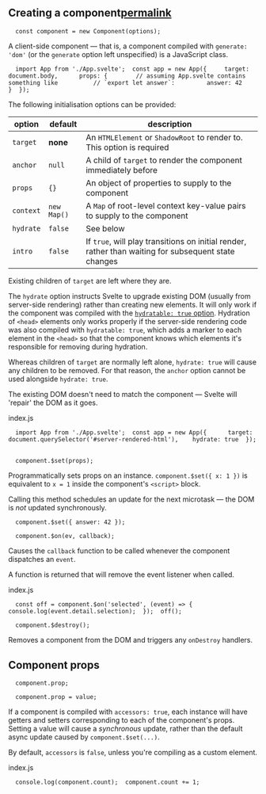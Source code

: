 ## Creating a component[permalink](https://svelte.dev/docs/client-side-component-api#creating-a-component)

`   const component = new Component(options);   `

A client-side component — that is, a component compiled with `generate: 'dom'` (or the `generate` option left unspecified) is a JavaScript class.

``   import App from './App.svelte';  const app = new App({  	target: document.body,  	props: {  		// assuming App.svelte contains something like  		// `export let answer`:  		answer: 42  	}  });   ``

The following initialisation options can be provided:

|option|default|description|
|---|---|---|
|`target`|**none**|An `HTMLElement` or `ShadowRoot` to render to. This option is required|
|`anchor`|`null`|A child of `target` to render the component immediately before|
|`props`|`{}`|An object of properties to supply to the component|
|`context`|`new Map()`|A `Map` of root-level context key-value pairs to supply to the component|
|`hydrate`|`false`|See below|
|`intro`|`false`|If `true`, will play transitions on initial render, rather than waiting for subsequent state changes|

Existing children of `target` are left where they are.

The `hydrate` option instructs Svelte to upgrade existing DOM (usually from server-side rendering) rather than creating new elements. It will only work if the component was compiled with the [`hydratable: true` option](https://svelte.dev/docs/svelte-compiler#compile). Hydration of `<head>` elements only works properly if the server-side rendering code was also compiled with `hydratable: true`, which adds a marker to each element in the `<head>` so that the component knows which elements it's responsible for removing during hydration.

Whereas children of `target` are normally left alone, `hydrate: true` will cause any children to be removed. For that reason, the `anchor` option cannot be used alongside `hydrate: true`.

The existing DOM doesn't need to match the component — Svelte will 'repair' the DOM as it goes.

index.js

`   import App from './App.svelte';  const app = new App({  	target: document.querySelector('#server-rendered-html'),  	hydrate: true  });   `

## 
`   component.$set(props);   `

Programmatically sets props on an instance. `component.$set({ x: 1 })` is equivalent to `x = 1` inside the component's `<script>` block.

Calling this method schedules an update for the next microtask — the DOM is _not_ updated synchronously.

`   component.$set({ answer: 42 });   `

`   component.$on(ev, callback);   `

Causes the `callback` function to be called whenever the component dispatches an `event`.

A function is returned that will remove the event listener when called.

index.js

`   const off = component.$on('selected', (event) => {  	console.log(event.detail.selection);  });  off();   `

`   component.$destroy();   `

Removes a component from the DOM and triggers any `onDestroy` handlers.

## Component props

`   component.prop;   `

`   component.prop = value;   `

If a component is compiled with `accessors: true`, each instance will have getters and setters corresponding to each of the component's props. Setting a value will cause a _synchronous_ update, rather than the default async update caused by `component.$set(...)`.

By default, `accessors` is `false`, unless you're compiling as a custom element.

index.js

`   console.log(component.count);  component.count += 1;   `

